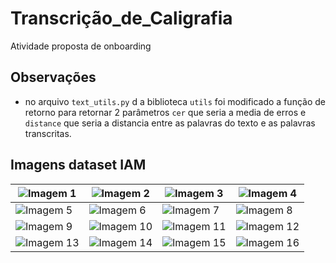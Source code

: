 # Transcrição_de_Caligrafia

Atividade proposta de onboarding

## Observações

- no arquivo `text_utils.py` d a biblioteca `utils` foi modificado a função de retorno para retornar 2 parâmetros `cer` que seria a media de erros e `distance` que seria a distancia entre as palavras do texto e as palavras transcritas.

## Imagens dataset IAM

| ![Imagem 1](./data/imagens/a01-000u-04-02.png) | ![Imagem 2](./data/imagens/a01-000u-06-05.png)  | ![Imagem 3](./data/imagens/a01-000x-00-04.png)  | ![Imagem 4](./data/imagens/a01-000x-00-07.png)  |
| ---------------------------------------------- | ----------------------------------------------- | ----------------------------------------------- | ----------------------------------------------- |
| ![Imagem 5](./data/imagens/a01-000x-01-02.png) | ![Imagem 6](./data/imagens/a01-003-00-08.png)   | ![Imagem 7](./data/imagens/a01-003-03-05.png)   | ![Imagem 8](./data/imagens/a01-003x-04-09.png)  |
| ![Imagem 9](./data/imagens/a01-003u-04-02.png) | ![Imagem 10](./data/imagens/a01-003u-08-06.png) | ![Imagem 11](./data/imagens/a01-003u-10-06.png) | ![Imagem 12](./data/imagens/a01-003x-06-01.png) |
| ![Imagem 13](./data/imagens/a01-007-01-04.png) | ![Imagem 14](./data/imagens/a01-007-05-06.png)  | ![Imagem 15](./data/imagens/a01-007u-05-02.png) | ![Imagem 16](./data/imagens/a01-007u-06-00.png) |
